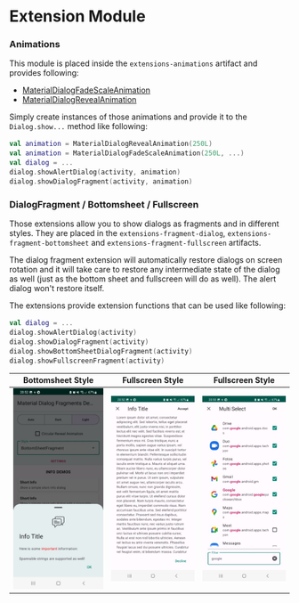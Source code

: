 # Extension Module

### Animations

This module is placed inside the `extensions-animations` artifact and provides following:

* [MaterialDialogFadeScaleAnimation](../extensions/animations/src/main/java/com/michaelflisar/dialogs/animations/MaterialDialogFadeScaleAnimation.kt)
* [MaterialDialogRevealAnimation](../extensions/animations/src/main/java/com/michaelflisar/dialogs/animations/MaterialDialogRevealAnimation.kt)

Simply create instances of those animations and provide it to the `Dialog.show...` method like following:

```kotlin
val animation = MaterialDialogRevealAnimation(250L)
val animation = MaterialDialogFadeScaleAnimation(250L, ...)
val dialog = ...
dialog.showAlertDialog(activity, animation)
dialog.showDialogFragment(activity, animation)
```

### DialogFragment / Bottomsheet / Fullscreen

Those extensions allow you to show dialogs as fragments and in different styles. They are placed in the `extensions-fragment-dialog`, `extensions-fragment-bottomsheet` and `extensions-fragment-fullscreen` artifacts.

The dialog fragment extension will automatically restore dialogs on screen rotation and it will take care to restore any intermediate state of the dialog as well (just as the bottom sheet and fullscreen will do as well). The alert dialog won't restore itself.

The extensions provide extension functions that can be used like following:

```kotlin
val dialog = ...
dialog.showAlertDialog(activity)
dialog.showDialogFragment(activity)
dialog.showBottomSheetDialogFragment(activity)
dialog.showFullscreenFragment(activity)
```

| Bottomsheet Style | Fullscreen Style | Fullscreen Style |
| :---: | :---: | :---: |
| ![Dialog](../images/style_bottomsheet.jpg?raw=true "Dialog") | ![Dialog](../images/style_fullscreen1.jpg?raw=true "Dialog") | ![Dialog](../images/style_fullscreen2.jpg?raw=true "Dialog") |
